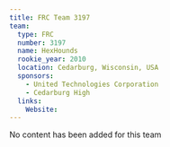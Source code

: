 ```yaml
---
title: FRC Team 3197
team:
  type: FRC
  number: 3197
  name: HexHounds
  rookie_year: 2010
  location: Cedarburg, Wisconsin, USA
  sponsors:
    - United Technologies Corporation
    - Cedarburg High
  links:
    Website: 
---
```

No content has been added for this team